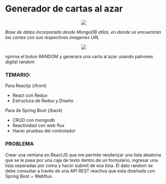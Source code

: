 # Generador de cartas al azar

<p align="center">
<img src="https://www.sofka.com.co/wp-content/uploads/2021/02/sofkau-logo-horizontal.png">
</p>


*Base de datos incorporada desde MongoDB atlas, en donde se encuentran las cartas con sus respectivas imagenes URL*

<p align="center">
<img src="https://user-images.githubusercontent.com/59320487/160238478-fe497543-ae1e-4418-8fc4-bfa0c5a9c7e2.png">
</p>

oprima el boton RANDOM y generara una carta al azar usando patrones digital random



### TEMARIO: 

Para Reactjs (/front)
- React con Redux
- Estructura de Redux y Diseño

Para de Spring Boot (/back)
- CRUD con mongodb
- Reactividad con web flux
- Hacer pruebas del controlador


### PROBLEMA

Crear una ventana en ReactJS que me permite renderizar una lista aleatoria que se le pase por una caja de texto dentro de un formulario, ingresar una lista separadas por coma y hacer submit de esa lista. El dato random se debe consultar a través de una API REST reactiva que esta diseñada con Spring Boot + Webflux. 





